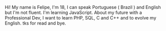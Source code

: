 Hi! My name is Felipe, I'm 18, I can speak Portuguese ( Brazil ) and English but I'm not fluent.
I'm learning JavaScript.
About my future with a Professional Dev, I want to learn PHP, SQL, C and C++ and to evolve my English.
tks for read and bye.


